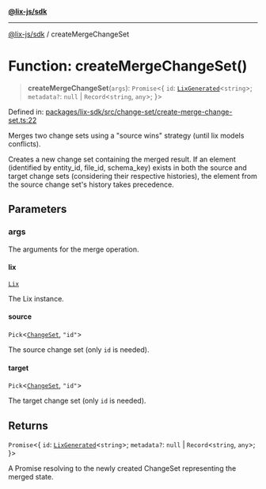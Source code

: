 [**@lix-js/sdk**](../README.md)

***

[@lix-js/sdk](../README.md) / createMergeChangeSet

# Function: createMergeChangeSet()

> **createMergeChangeSet**(`args`): `Promise`\<\{ `id`: [`LixGenerated`](../type-aliases/LixGenerated.md)\<`string`\>; `metadata?`: `null` \| `Record`\<`string`, `any`\>; \}\>

Defined in: [packages/lix-sdk/src/change-set/create-merge-change-set.ts:22](https://github.com/opral/monorepo/blob/affb4c9a3f726a3aa66c498084ff5c7f09d2d503/packages/lix-sdk/src/change-set/create-merge-change-set.ts#L22)

Merges two change sets using a "source wins" strategy (until lix models conflicts).

Creates a new change set containing the merged result. If an element
(identified by entity_id, file_id, schema_key) exists in both the source
and target change sets (considering their respective histories), the element
from the source change set's history takes precedence.

## Parameters

### args

The arguments for the merge operation.

#### lix

[`Lix`](../type-aliases/Lix.md)

The Lix instance.

#### source

`Pick`\<[`ChangeSet`](../type-aliases/ChangeSet.md), `"id"`\>

The source change set (only `id` is needed).

#### target

`Pick`\<[`ChangeSet`](../type-aliases/ChangeSet.md), `"id"`\>

The target change set (only `id` is needed).

## Returns

`Promise`\<\{ `id`: [`LixGenerated`](../type-aliases/LixGenerated.md)\<`string`\>; `metadata?`: `null` \| `Record`\<`string`, `any`\>; \}\>

A Promise resolving to the newly created ChangeSet representing the merged state.
